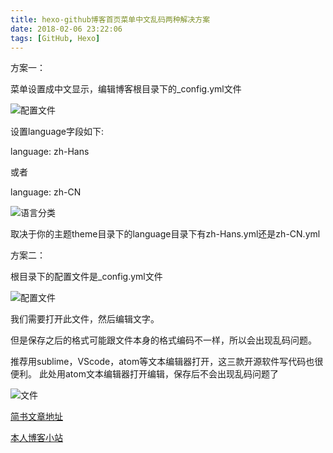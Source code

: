 ```yaml
---
title: hexo-github博客首页菜单中文乱码两种解决方案
date: 2018-02-06 23:22:06
tags: [GitHub, Hexo]
---
```

方案一：

菜单设置成中文显示，编辑博客根目录下的_config.yml文件


![配置文件](http://p3qhnc0eg.bkt.clouddn.com/TIM%E6%88%AA%E5%9B%BE20180206230112.png)


设置language字段如下:

language: zh-Hans

或者

language: zh-CN

<!--more-->



![语言分类](http://p3qhnc0eg.bkt.clouddn.com/TIM%E6%88%AA%E5%9B%BE20180206230033.png)



取决于你的主题theme目录下的language目录下有zh-Hans.yml还是zh-CN.yml





方案二：

根目录下的配置文件是_config.yml文件

![配置文件](http://p3qhnc0eg.bkt.clouddn.com/TIM%E6%88%AA%E5%9B%BE20180206230112.png)

我们需要打开此文件，然后编辑文字。

但是保存之后的格式可能跟文件本身的格式编码不一样，所以会出现乱码问题。

推荐用sublime，VScode，atom等文本编辑器打开，这三款开源软件写代码也很便利。
此处用atom文本编辑器打开编辑，保存后不会出现乱码问题了

![文件](http://p3qhnc0eg.bkt.clouddn.com/TIM%E6%88%AA%E5%9B%BE20180206230542.png)

[简书文章地址](https://www.jianshu.com/p/81027eb27a39)

[本人博客小站](http://www.haoloverongrong.top/)
